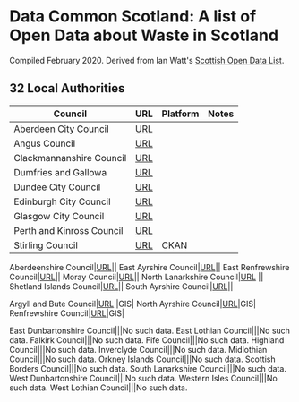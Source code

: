 # Data Common Scotland: A list of Open Data about Waste in Scotland

Compiled February 2020. Derived from Ian Watt's [Scottish Open Data List](https://github.com/watty62/SOD).


## 32 Local Authorities

Council|URL|Platform|Notes
---|---|---|---
Aberdeen City Council|[URL](http://data.aberdeencity.gov.uk)||
Angus Council|[URL](http://opendata.angus.gov.uk)||
Clackmannanshire Council| [URL](http://gis.clacksweb.org.uk)||
Dumfries and Gallowa|[URL](https://usmart.io/#/org/dumgal/discovery?limit=20&offset=0)||
Dundee City Council|[URL](https://data.dundeecity.gov.uk/dataset)||
Edinburgh City Council| [URL](https://edinburghopendata.info)||
Glasgow City Council| [URL](https://data.glasgow.gov.uk)||
Perth and Kinross Council|[URL](https://data.pkc.gov.uk/dataset) ||
Stirling Council|[URL](https://data.stirling.gov.uk/dataset)|CKAN|

Aberdeenshire Council|[URL](https://www.aberdeenshire.gov.uk/online/open-data/)||
East Ayrshire Council|[URL](https://www.east-ayrshire.gov.uk/CouncilAndGovernment/About-the-Council/Information-and-statistics/Open-Data.aspx)||
East Renfrewshire Council|[URL](https://data.gov.uk/publisher/east-renfrewshire-council)||
Moray Council|[URL](http://www.moray.gov.uk/moray_standard/page_110140.html)||
North Lanarkshire Council|[URL](https://data.gov.uk/search?q=%22North+Lanarkshire%22) ||
Shetland Islands Council|[URL](https://www.shetland.gov.uk/information-rights/OpenData.asp)||
South Ayrshire Council|[URL](https://www.south-ayrshire.gov.uk/opendata/)||

Argyll and Bute Council|[URL](https://data-argyll-bute.opendata.arcgis.com/) |GIS|
North Ayrshire Council|[URL](https://maps-north-ayrshire.opendata.arcgis.com)|GIS|
Renfrewshire Council|[URL](http://data-ren.opendata.arcgis.com/search)|GIS|

East Dunbartonshire Council|||No such data.
East Lothian Council|||No such data.
Falkirk Council|||No such data.
Fife Council|||No such data.
Highland Council|||No such data.
Inverclyde Council|||No such data.
Midlothian Council|||No such data.
Orkney Islands Council|||No such data.
Scottish Borders Council|||No such data.
South Lanarkshire Council|||No such data.
West Dunbartonshire Council|||No such data.
Western Isles Council|||No such data.
West Lothian Council|||No such data.


